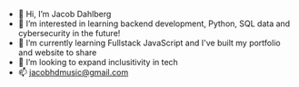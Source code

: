 - 👋 Hi, I’m Jacob Dahlberg
- 👀 I’m interested in learning backend development, Python, SQL data and cybersecurity in the future!
- 🌱 I’m currently learning Fullstack JavaScript and I've built my portfolio and website to share
- 💞️ I’m looking to expand inclusitivity in tech
- 📫 jacobhdmusic@gmail.com

<!---
Jacobhd/Jacobhd is a ✨ special ✨ repository because its `README.md` (this file) appears on your GitHub profile.
You can click the Preview link to take a look at your changes.
--->
